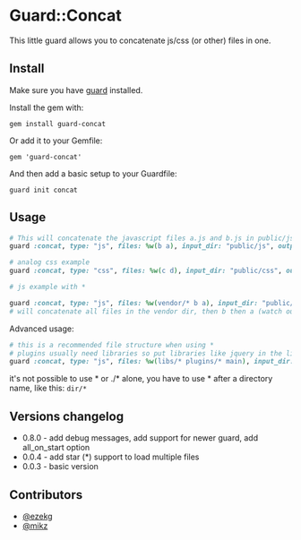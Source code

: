 # Guard::Concat

This little guard allows you to concatenate js/css (or other) files in one.


## Install

Make sure you have [guard](http://github.com/guard/guard) installed.

Install the gem with:

    gem install guard-concat

Or add it to your Gemfile:

    gem 'guard-concat'

And then add a basic setup to your Guardfile:

    guard init concat


## Usage


``` ruby
# This will concatenate the javascript files a.js and b.js in public/js to all.js
guard :concat, type: "js", files: %w(b a), input_dir: "public/js", output: "public/js/all"

# analog css example
guard :concat, type: "css", files: %w(c d), input_dir: "public/css", output: "public/css/all"

# js example with *

guard :concat, type: "js", files: %w(vendor/* b a), input_dir: "public/js", output: "public/js/all"
# will concatenate all files in the vendor dir, then b then a (watch out of dependencies)
```

Advanced usage:

``` ruby
# this is a recommended file structure when using *
# plugins usually need libraries so put libraries like jquery in the libs directory, then your jquery (or another library) plugin(s) in the plugins dir and at the end your main file(s)
guard :concat, type: "js", files: %w(libs/* plugins/* main), input_dir: "public/js", output: "public/js/all"
```

it's not possible to use * or ./* alone, you have to use * after a directory name, like this: `dir/*`

## Versions changelog
- 0.8.0 - add debug messages, add support for newer guard, add all_on_start option
- 0.0.4 - add star (*) support to load multiple files 
- 0.0.3 - basic version

## Contributors

- [@ezekg](https://github.com/ezekg)
- [@mikz](https://github.com/mikz)
